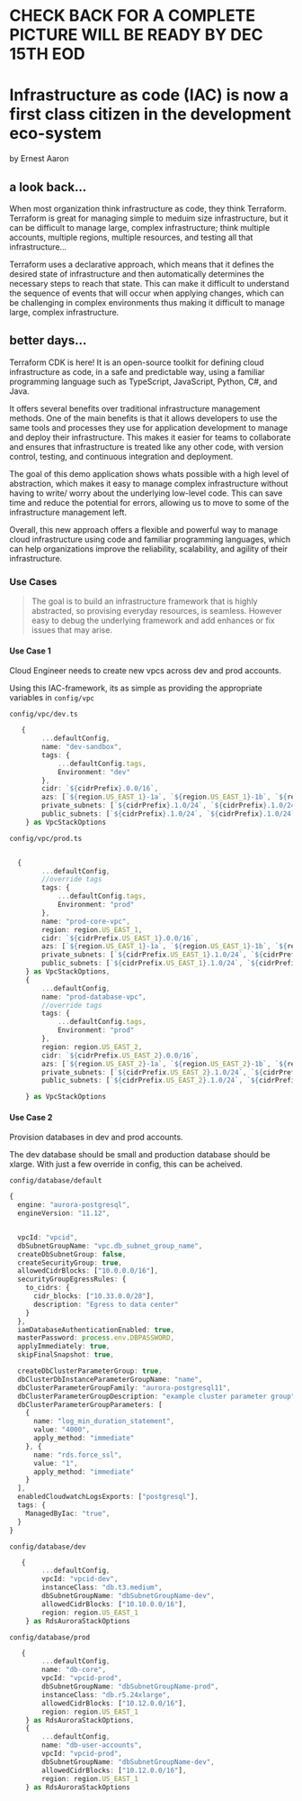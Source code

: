 # CHECK BACK FOR A COMPLETE PICTURE WILL BE READY BY DEC 15TH EOD

# Infrastructure as code (IAC) is now a first class citizen in the development eco-system
by Ernest Aaron
## a look back...
When most organization think infrastructure as code, they think Terraform.
Terraform is great for managing simple to meduim size infrastructure, but it can be difficult to manage large, complex infrastructure; think multiple accounts, multiple regions, multiple resources, and testing all that infrastructure...

Terraform uses a declarative approach, which means that it defines the desired state of infrastructure and then automatically determines the necessary steps to reach that state. This can make it difficult to understand the sequence of events that will occur when applying changes, which can be challenging in complex environments thus making it difficult to manage large, complex infrastructure.

## better days...
Terraform CDK is here! It is an open-source toolkit for defining cloud infrastructure as code, in a safe and predictable way, using a familiar programming language such as TypeScript, JavaScript, Python, C#, and Java.

It offers several benefits over traditional infrastructure management methods. One of the main benefits is that it allows developers to use the same tools and processes they use for application development to manage and deploy their infrastructure. This makes it easier for teams to collaborate and ensures that infrastructure is treated like any other code, with version control, testing, and continuous integration and deployment.

The goal of this demo application shows whats possible with a high level of abstraction, which makes it easy to manage complex infrastructure without having to write/ worry about the underlying low-level code. This can save time and reduce the potential for errors, allowing us to move to some of the infrastructure management left.

Overall, this new approach offers a flexible and powerful way to manage cloud infrastructure using code and familiar programming languages, which can help organizations improve the reliability, scalability, and agility of their infrastructure.

### Use Cases

> The goal is to build an infrastructure framework that is highly abstracted, so  provising everyday resources, is seamless. However easy to debug the underlying framework and add enhances or fix issues that may arise.

#### Use Case 1 
Cloud Engineer needs to create new vpcs across dev and prod accounts.

Using this IAC-framework, its as simple as providing the appropriate variables in `config/vpc`

`config/vpc/dev.ts`
```typescript
   {   
        ...defaultConfig,
        name: "dev-sandbox",
        tags: {
            ...defaultConfig.tags,
            Environment: "dev"
        },
        cidr: `${cidrPrefix}.0.0/16`,
        azs: [`${region.US_EAST_1}-1a`, `${region.US_EAST_1}-1b`, `${region.US_EAST_1}-1c`],
        private_subnets: [`${cidrPrefix}.1.0/24`, `${cidrPrefix}.1.0/24`, `${cidrPrefix}.1.0/24`],
        public_subnets: [`${cidrPrefix}.1.0/24`, `${cidrPrefix}.1.0/24`, `${cidrPrefix}.1.0/24`],
    } as VpcStackOptions
```
`config/vpc/prod.ts`
```typescript
  
  {
        ...defaultConfig,
        //override tags
        tags: {
            ...defaultConfig.tags,
            Environment: "prod"
        },
        name: "prod-core-vpc",
        region: region.US_EAST_1,
        cidr: `${cidrPrefix.US_EAST_1}.0.0/16`,
        azs: [`${region.US_EAST_1}-1a`, `${region.US_EAST_1}-1b`, `${region.US_EAST_1}-1c`],
        private_subnets: [`${cidrPrefix.US_EAST_1}.1.0/24`, `${cidrPrefix.US_EAST_1}.1.0/24`, `${cidrPrefix.US_EAST_1}.1.0/24`],
        public_subnets: [`${cidrPrefix.US_EAST_1}.1.0/24`, `${cidrPrefix.US_EAST_1}.1.0/24`, `${cidrPrefix.US_EAST_1}.1.0/24`],
    } as VpcStackOptions,
    {
        ...defaultConfig,
        name: "prod-database-vpc",
        //override tags
        tags: {
            ...defaultConfig.tags,
            Environment: "prod"
        },
        region: region.US_EAST_2,
        cidr: `${cidrPrefix.US_EAST_2}.0.0/16`,
        azs: [`${region.US_EAST_2}-1a`, `${region.US_EAST_2}-1b`, `${region.US_EAST_2}-1c`],
        private_subnets: [`${cidrPrefix.US_EAST_2}.1.0/24`, `${cidrPrefix.US_EAST_2}.1.0/24`, `${cidrPrefix.US_EAST_2}.1.0/24`],
        public_subnets: [`${cidrPrefix.US_EAST_2}.1.0/24`, `${cidrPrefix.US_EAST_2}.1.0/24`, `${cidrPrefix.US_EAST_2}.1.0/24`],

    } as VpcStackOptions
 ```
#### Use Case 2 
Provision databases in dev and prod accounts.

The dev database should be small and production database should be xlarge. With just a few override in config, this can be acheived. 

`config/database/default`
```typescript
{
  engine: "aurora-postgresql",
  engineVersion: "11.12",


  vpcId: "vpcid",
  dbSubnetGroupName: "vpc.db_subnet_group_name",
  createDbSubnetGroup: false,
  createSecurityGroup: true,
  allowedCidrBlocks: ["10.0.0.0/16"],
  securityGroupEgressRules: {
    to_cidrs: {
      cidr_blocks: ["10.33.0.0/28"],
      description: "Egress to data center"
    }
  },
  iamDatabaseAuthenticationEnabled: true,
  masterPassword: process.env.DBPASSWORD,
  applyImmediately: true,
  skipFinalSnapshot: true,

  createDbClusterParameterGroup: true,
  dbClusterDbInstanceParameterGroupName: "name",
  dbClusterParameterGroupFamily: "aurora-postgresql11",
  dbClusterParameterGroupDescription: "example cluster parameter group",
  dbClusterParameterGroupParameters: [
    {
      name: "log_min_duration_statement",
      value: "4000",
      apply_method: "immediate"
    }, {
      name: "rds.force_ssl",
      value: "1",
      apply_method: "immediate"
    }
  ],
  enabledCloudwatchLogsExports: ["postgresql"],
  tags: {
    ManagedByIac: "true",
  }
}
```

`config/database/dev`
```typescript
   {   
        ...defaultConfig,
        vpcId: "vpcid-dev",
        instanceClass: "db.t3.medium",
        dbSubnetGroupName: "dbSubnetGroupName-dev",
        allowedCidrBlocks: ["10.10.0.0/16"],
        region: region.US_EAST_1
    } as RdsAuroraStackOptions
```

`config/database/prod`
```typescript
   {   
        ...defaultConfig,
        name: "db-core",
        vpcId: "vpcid-prod",
        dbSubnetGroupName: "dbSubnetGroupName-prod",
        instanceClass: "db.r5.24xlarge",
        allowedCidrBlocks: ["10.12.0.0/16"],
        region: region.US_EAST_1
    } as RdsAuroraStackOptions,
    {   
        ...defaultConfig,
        name: "db-user-accounts",
        vpcId: "vpcid-prod",
        dbSubnetGroupName: "dbSubnetGroupName-dev",
        allowedCidrBlocks: ["10.12.0.0/16"],
        region: region.US_EAST_1
    } as RdsAuroraStackOptions
```
